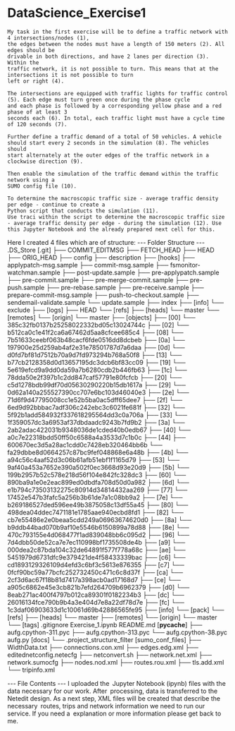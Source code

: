 # DataScience_Exercise1
    My task in the first exercise will be to define a traffic network with 4 intersections/nodes (1),
    the edges between the nodes must have a length of 150 meters (2). All edges should be
    drivable in both directions, and have 2 lanes per direction (3). Within the
    traffic network, it is not possible to turn. This means that at the intersections it is not possible to turn
    left or right (4).

    The intersections are equipped with traffic lights for traffic control (5). Each edge must turn green once during the phase cycle
    and each phase is followed by a corresponding yellow phase and a red phase of at least 3
    seconds each (6). In total, each traffic light must have a cycle time of 120 seconds (7).

    Further define a traffic demand of a total of 50 vehicles. A vehicle should start every 2 seconds in the simulation (8). The vehicles should
    start alternately at the outer edges of the traffic network in a clockwise direction (9).

    Then enable the simulation of the traffic demand within the traffic network using a
    SUMO config file (10).

    To determine the macroscopic traffic size - average traffic density per edge - continue to create a
    Python script that conducts the simulation (11).
    Use traci within the script to determine the macroscopic traffic size
    - average traffic density per edge - during the simulation (12). Use this Jupyter Notebook and the already prepared next cell for this.

Here I created 4 files which are of structure:
--- Folder Structure ---
.DS_Store
[.git]
    ├── COMMIT_EDITMSG
    ├── FETCH_HEAD
    ├── HEAD
    ├── ORIG_HEAD
    ├── config
    ├── description
    ├── [hooks]
        ├── applypatch-msg.sample
        ├── commit-msg.sample
        ├── fsmonitor-watchman.sample
        ├── post-update.sample
        ├── pre-applypatch.sample
        ├── pre-commit.sample
        ├── pre-merge-commit.sample
        ├── pre-push.sample
        ├── pre-rebase.sample
        ├── pre-receive.sample
        ├── prepare-commit-msg.sample
        ├── push-to-checkout.sample
        ├── sendemail-validate.sample
        └── update.sample
    ├── index
    ├── [info]
        └── exclude
    ├── [logs]
        ├── HEAD
        └── [refs]
            ├── [heads]
                └── master
            └── [remotes]
                └── [origin]
                    └── master
    ├── [objects]
        ├── [00]
            └── 385c32fb0137b25258022332bd05c13024744c
        ├── [02]
            └── b512ca0c1e41f2ca6a67462d5aa8cfcee685c4
        ├── [08]
            └── 7b51633ceebf063b48cacf6fde0516dd8dcbeb
        ├── [0a]
            └── 197900e25d259ab4af2e31e78501787d7a6daa
        ├── [0d]
            └── d0fd7bf81d7512b70a9d7fd973294b768a50f8
        ├── [13]
            └── b77cb2128358d0d13657195dc3dcb6bf83cc09
        ├── [19]
            └── 5e619efcd9a9dd0da59a7b6280cdb2b446fb63
        ├── [1c]
            └── 78dda50e2f397b1c2dd847caf57791e80fcfcb
        ├── [20]
            └── c5d1278bdb99df70d05630290220b15db1617a
        ├── [29]
            └── 0d62a140a255527390cc707e6bc103d46040e3
        ├── [2e]
            └── 71d6f9d47795008cc1e52b5ba0ac5dff65dee7
        ├── [2f]
            └── 6ed9d92bbbac7adf306c242ebc3c6021fe681f
        ├── [32]
            └── 5f92b1add584932f337618295564dd3c0a706a
        ├── [33]
            └── 1f359057dc3a6953af37dbdaadc9243b7fd9b2
        ├── [3a]
            └── 2ab2adac422031b9348036de1cded40b0edb67
        ├── [40]
            └── a0c7e22318bdd50ff50c6588a4a3533d7c1b0c
        ├── [44]
            ├── 600670ec3d5a28ac1cdd0c7428eb320464bb6b
            └── fa29dbbe8d0664257c87bc9fef048868e6a48b
        ├── [4b]
            └── a94c56c4aaf52d3c06b61afb51ebf1f1165d79
        ├── [53]
            └── 9af40a453a7652e390a502f0ec3668d93e20d9
        ├── [5b]
            └── 199b2957b52c578e218d56f104e842fc328dc3
        ├── [60]
            └── 890ba9a1e0e2eac899ed0dbdfa708d50d0a982
        ├── [6d]
            └── e1b794c73503132275c80914d34814432aa269
        ├── [77]
            └── 17452e547b3fafc5a256b3b61de7a1c08bb9a2
        ├── [7e]
            └── b269186527ded596ee49b3875058c13df55a45
        ├── [80]
            └── 498dea04ddec7471181e1785aae940ecbd8fd1
        ├── [82]
            └── cb7e55486e2e0beaa5cdd249a06963674620d0
        ├── [8a]
            └── b9ddb44bad070b9af10e5546b6150899a78d88
        ├── [8e]
            └── 470c793155e4d068477f1ad839048bb6c095d2
        ├── [96]
            └── 7d4dbb50de52ca7e7ec110998bf1735508de4b
        ├── [a9]
            └── 000dea2c87bda104c32de64891f577f778a68c
        ├── [ae]
            └── 5451979d6731dfc9e379421de4f58433339bac
        ├── [c6]
            └── cd1893129326109d4efd3c6bf3c5613e876355
        ├── [c7]
            └── 0fcf90bc59a77bcfc252732450c471c6c8d37f
        ├── [ca]
            └── 2cf3d6ac67f18b81d7417a398acb0ad17168d7
        ├── [ce]
            └── a905c6862e45e3cb821b7efd264709b6962379
        ├── [d0]
            └── 8eab271ac400f4797b012ca89301f0182234b3
        ├── [dc]
            └── 26016134fce790b9b4a3e404d7e8a22df78d7e
        ├── [fc]
            └── 1c3daf06903633d1c10061d69b42886565fe95
        ├── [info]
        └── [pack]
    └── [refs]
        ├── [heads]
            └── master
        ├── [remotes]
            └── [origin]
                └── master
        └── [tags]
.gitignore
Exercise_1.ipynb
README.md
[__pycache__]
    ├── aufg.cpython-311.pyc
    ├── aufg.cpython-313.pyc
    └── aufg.cpython-38.pyc
aufg.py
[docs]
    └── .project_structure_filter
[sumo_conf_files]
    ├── WidthData.txt
    ├── connections.con.xml
    ├── edges.edg.xml
    ├── editednetconfig.netecfg
    ├── netconvert.sh
    ├── network.net.xml
    ├── network.sumocfg
    ├── nodes.nod.xml
    ├── routes.rou.xml
    ├── tls.add.xml
    └── tripinfo.xml

--- File Contents ---
I uploaded the Jupyter Notebook (ipynb) files with the data necessary for our work. After processing, data is transferred to the Netedit design. As a next step, XML files will be created that describe the necessary routes, trips and network information we need to run our service. If you need a explanation or more information please get back to me.





